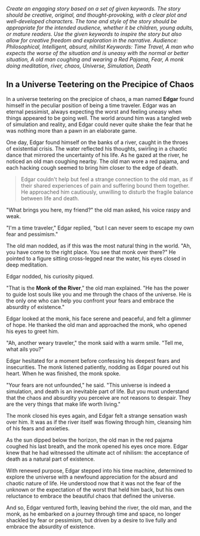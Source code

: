 *Create an engaging story based on a set of given keywords. The story should be creative, original, and thought-provoking, with a clear plot and well-developed characters. The tone and style of the story should be appropriate for the intended audience, whether it be children, young adults, or mature readers. Use the given keywords to inspire the story but also allow for creative freedom and exploration in the narrative.
Audience: Philosophical, Intelligent, absurd, nihilist
Keywords: Time Travel, A man who expects the worse of the situation and is uneasy with the normal or better situation, A old man coughing and wearing a Red Pajama, Fear, A monk doing meditation, river, chaos, Universe, Simulation, Death*


## In a Universe Teetering on the Precipice of Chaos

In a universe teetering on the precipice of chaos, a man named **Edgar** found himself in the peculiar position of being a time traveler. Edgar was an eternal pessimist, always expecting the worst and feeling uneasy when things appeared to be going well. The world around him was a tangled web of simulation and reality, and Edgar could never quite shake the fear that he was nothing more than a pawn in an elaborate game.

One day, Edgar found himself on the banks of a river, caught in the throes of existential crisis. The water reflected his thoughts, swirling in a chaotic dance that mirrored the uncertainty of his life. As he gazed at the river, he noticed an old man coughing nearby. The old man wore a red pajama, and each hacking cough seemed to bring him closer to the edge of death.

> Edgar couldn't help but feel a strange connection to the old man, as if their shared experiences of pain and suffering bound them together. He approached him cautiously, unwilling to disturb the fragile balance between life and death.

"What brings you here, my friend?" the old man asked, his voice raspy and weak.

"I'm a time traveler," Edgar replied, "but I can never seem to escape my own fear and pessimism."

The old man nodded, as if this was the most natural thing in the world. "Ah, you have come to the right place. You see that monk over there?" He pointed to a figure sitting cross-legged near the water, his eyes closed in deep meditation.

Edgar nodded, his curiosity piqued.

"That is the **Monk of the River**," the old man explained. "He has the power to guide lost souls like you and me through the chaos of the universe. He is the only one who can help you confront your fears and embrace the absurdity of existence."

Edgar looked at the monk, his face serene and peaceful, and felt a glimmer of hope. He thanked the old man and approached the monk, who opened his eyes to greet him.

"Ah, another weary traveler," the monk said with a warm smile. "Tell me, what ails you?"

Edgar hesitated for a moment before confessing his deepest fears and insecurities. The monk listened patiently, nodding as Edgar poured out his heart. When he was finished, the monk spoke.

"Your fears are not unfounded," he said. "This universe is indeed a simulation, and death is an inevitable part of life. But you must understand that the chaos and absurdity you perceive are not reasons to despair. They are the very things that make life worth living."

The monk closed his eyes again, and Edgar felt a strange sensation wash over him. It was as if the river itself was flowing through him, cleansing him of his fears and anxieties.

As the sun dipped below the horizon, the old man in the red pajama coughed his last breath, and the monk opened his eyes once more. Edgar knew that he had witnessed the ultimate act of nihilism: the acceptance of death as a natural part of existence.

With renewed purpose, Edgar stepped into his time machine, determined to explore the universe with a newfound appreciation for the absurd and chaotic nature of life. He understood now that it was not the fear of the unknown or the expectation of the worst that held him back, but his own reluctance to embrace the beautiful chaos that defined the universe.

And so, Edgar ventured forth, leaving behind the river, the old man, and the monk, as he embarked on a journey through time and space, no longer shackled by fear or pessimism, but driven by a desire to live fully and embrace the absurdity of existence.
